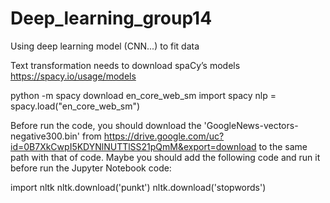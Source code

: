 # Deep_learning_group14
Using deep learning model (CNN...) to fit data 


Text transformation needs to download spaCy’s models
https://spacy.io/usage/models

python -m spacy download en_core_web_sm
import spacy
nlp = spacy.load("en_core_web_sm")


Before run the code, you should download the 'GoogleNews-vectors-negative300.bin' from https://drive.google.com/uc?id=0B7XkCwpI5KDYNlNUTTlSS21pQmM&export=download to the same path  with that of code. Maybe you should add the following code and run it before run the Jupyter Notebook code: 

import nltk 
nltk.download('punkt') 
nltk.download('stopwords')

